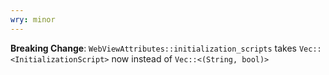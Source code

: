 ```yaml
---
wry: minor
---
```


**Breaking Change**: `WebViewAttributes::initialization_scripts` takes `Vec::<InitializationScript>` now instead of `Vec::<(String, bool)>`
